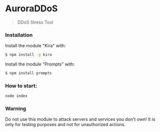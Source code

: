 # AuroraDDoS

> DDoS Stress Tool

### Installation
Install the module "Kira" with:

```bash
$ npm install -g kira
```

Install the module "Prompts" with:

```bash
$ npm install prompts
```

### How to start:

```bash
node index
```

### Warning

Do not use this module to attack servers and services you don't own! It is only for testing purposes and not for unauthorized actions.
